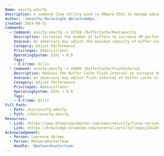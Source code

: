 ```yaml
---
Name: esxcfg-advcfg
Description: A command-line utility used in VMware ESXi to manage advanced configuration settings on an ESXi host. It allows administrators to query, modify, and manage various advanced parameters that are not typically available through the standard vSphere Client or the ESXi host client interface.
Author: 'Janantha Marasinghe @blueteam0ps_'
Created: 2024-08-31
Commands:
  - Command: esxcfg-advcfg -s 32768 /BufferCache/MaxCapacity
    Description: Increases the number of buffers to increase VM performance over network.
    Usecase: An adversary may adjust the maximum capacity of buffer cache to increase performance of operations conducted over the network.
    Category: Adjust Performance
    Privileges: Administrator
    OperatingSystem: ESXi < 8.0
    Tags:
    - E-Crime: Qilin
  - Command: esxcfg-advcfg -s 20000 /BufferCache/FlushInterval
    Description: Reduces the Buffer Cache Flush interval to increase VM performance over network.
    Usecase: An adversary may adjust flush interval of buffer cache to increase performance of operations conducted over the network.
    Category: Adjust Performance
    Privileges: Administrator
    OperatingSystem: ESXi < 8.0
    Tags:
    - E-Crime: Qilin
Full_Path:
  - Path: /bin/esxcfg-advcfg
  - Path: /sbin/esxcfg-advcfg
Resources:
  - Link: <https://www.bleepingcomputer.com/news/security/linux-version-of-qilin-ransomware-focuses-on-vmware-esxi/>
  - Link: <https://knowledge.broadcom.com/external/article?legacyId=2052302>"
Acknowledgement:
  - Person: Lawrence Abrams
  - Person: MalwareHunterTeam
    Handle: '@malwarehunterteam'
---
```


